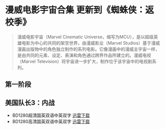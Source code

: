 # 漫威电影宇宙合集 更新到《蜘蛛侠：返校季》
> 漫威电影宇宙（Marvel Cinematic Universe，缩写为MCU），是以超级英雄电影为中心的共同的架空世界，由漫威影业（Marvel Studios）基于漫威漫画出版物中的角色独立制作的系列电影。它像漫画中的漫威主宇宙一样，是由共同的元素、设定、表演和角色通过跨界作品所建立的。漫威电视（Marvel Television）将宇宙进一步扩大，制作位于该宇宙中的电视剧系列。

## 第一阶段


## 美国队长3：内战
- BD1280超清国英双语中英双字 [迅雷下载](thunder://QUFlZDJrOi8vfGZpbGV8ob5sb2y159OwzOzMw3d3dy5sb2xkeXR0LmNvbaG/w8C5+rbTs6Qzo7rE2tW9LkJEMTI4MLOsx+W5+tOiy6vT79bQ06LLq9fWLm1wNHwzODkyNTA0OTQwfERCN0RFQUNCNTA4QTkwQjQxN0UzMjRGNzhGRTQxNDVCfGg9RzVVR0VZQjdXNlpWQkNKS1ZRWDI2QUVTVjI3T01GSEN8L1pa)
- BD1280高清国英双语中英双字 [迅雷下载](thunder://QUFlZDJrOi8vfGZpbGV8ob5sb2y159OwzOzMw3d3dy5sb2xkeXR0LmNvbaG/w8C5+rbTs6Qzo7rE2tW9LkJEMTI4MLjfx+W5+tOiy6vT79bQ06LLq9fWLm1wNHwyMjY0NjMwNjMyfDIyRDY0MkUyMjRBODIxNEVDNkNEN0YzNDlCOTkzNDg3fGg9QVNSQUFTSk5OU0VVREFOUjU2M00yTkwyNkxLVUc3WkZ8L1pa)

